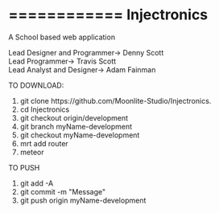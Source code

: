 ============
Injectronics
============

A School based web application

Lead Designer and Programmer-> Denny Scott									
Lead Programmer-> Travis Scott								
Lead Analyst and Designer-> Adam Fainman	


TO DOWNLOAD:
<ol>
<li>git clone https://github.com/Moonlite-Studio/Injectronics.</li>
<li>cd Injectronics</li>
<li>git checkout origin/development</li>
<li>git branch myName-development</li>
<li>git checkout myName-development</li>
<li>mrt add router</li>
<li>meteor</li>
</ol>

TO PUSH
<ol>
<li>git add -A</li>
<li>git commit -m "Message"</li>
<li>git push origin myName-development</li>
</ol>
